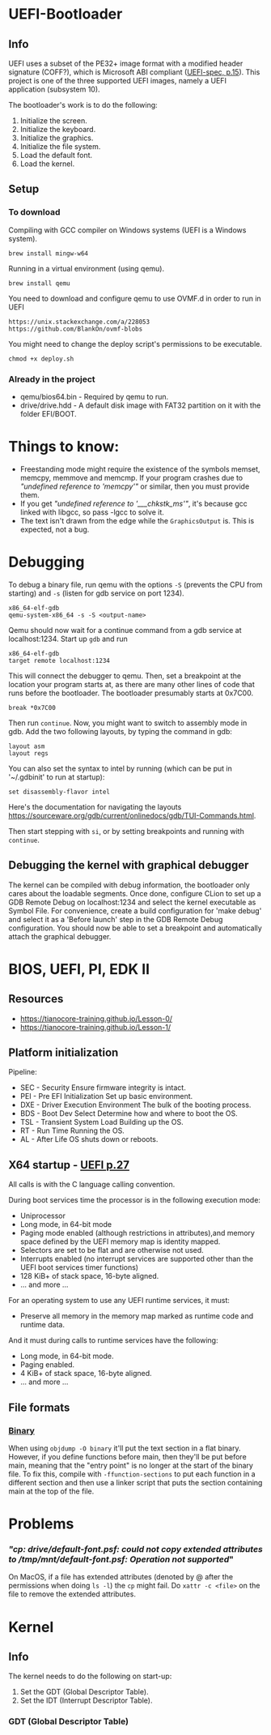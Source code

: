 # UEFI-Bootloader

## Info

UEFI uses a subset of the PE32+ image format with a modified header signature (COFF?), which is Microsoft ABI compliant ([UEFI-spec, p.15](./UEFI-Spec-2-9_2021-03-18.pdf)). This project is one of the three supported UEFI images, namely a UEFI application (subsystem 10).

The bootloader's work is to do the following:

1. Initialize the screen.
2. Initialize the keyboard.
3. Initialize the graphics.
4. Initialize the file system.
5. Load the default font.
6. Load the kernel.

## Setup

### To download

Compiling with GCC compiler on Windows systems (UEFI is a Windows system).

    brew install mingw-w64

Running in a virtual environment (using qemu).

    brew install qemu

You need to download and configure qemu to use OVMF.d in order to run in UEFI

    https://unix.stackexchange.com/a/228053
    https://github.com/BlankOn/ovmf-blobs

You might need to change the deploy script's permissions to be executable.

    chmod +x deploy.sh


### Already in the project
* qemu/bios64.bin - Required by qemu to run.
* drive/drive.hdd - A default disk image with FAT32 partition on it with the folder EFI/BOOT.



# Things to know:
* Freestanding mode might require the existence of the symbols memset, memcpy, memmove and memcmp. If your program crashes due to *"undefined reference to 'memcpy'"* or similar, then you must provide them.
* If you get *"undefined reference to '___chkstk_ms'"*, it's because gcc linked with libgcc, so pass -lgcc to solve it.
* The text isn't drawn from the edge while the `GraphicsOutput` is. This is expected, not a bug.


# Debugging
To debug a binary file, run qemu with the options `-S` (prevents the CPU from starting) and `-s` (listen for gdb service on port 1234).

    x86_64-elf-gdb
    qemu-system-x86_64 -s -S <output-name>

Qemu should now wait for a continue command from a gdb service at localhost:1234. Start up `gdb` and run

    x86_64-elf-gdb
    target remote localhost:1234

This will connect the debugger to qemu. Then, set a breakpoint at the location your program starts at, as there are many other lines of code that runs before the bootloader. The bootloader presumably starts at 0x7C00.

    break *0x7C00

Then run `continue`. Now, you might want to switch to assembly mode in gdb. Add the two following layouts, by typing the command in gdb:

    layout asm
    layout regs

You can also set the syntax to intel by running (which can be put in '~/.gdbinit' to run at startup):

    set disassembly-flavor intel

Here's the documentation for navigating the layouts https://sourceware.org/gdb/current/onlinedocs/gdb/TUI-Commands.html.

Then start stepping with `si`, or by setting breakpoints and running with `continue`.


## Debugging the kernel with graphical debugger

The kernel can be compiled with debug information, the bootloader only cares about the loadable segments. Once done, configure CLion to set up a GDB Remote Debug on localhost:1234 and select the kernel executable as Symbol File. For convenience, create a build configuration for 'make debug' and select it as a 'Before launch' step in the GDB Remote Debug configuration. You should now be able to set a breakpoint and automatically attach the graphical debugger.



# BIOS, UEFI, PI, EDK II

## Resources

* https://tianocore-training.github.io/Lesson-0/
* https://tianocore-training.github.io/Lesson-1/


## Platform initialization

Pipeline:
* SEC - Security
    Ensure firmware integrity is intact.
* PEI - Pre EFI Initialization
    Set up basic environment.
* DXE - Driver Execution Environment
    The bulk of the booting process.
* BDS - Boot Dev Select
    Determine how and where to boot the OS.
* TSL - Transient System Load
    Building up the OS.
* RT  - Run Time
    Running the OS.
* AL  - After Life
    OS shuts down or reboots.


## X64 startup - [UEFI p.27](./UEFI-Spec-2-9_2021-03-18.pdf)

All calls is with the C language calling convention.

During boot services time the processor is in the following execution mode:

* Uniprocessor
* Long mode, in 64-bit mode
* Paging mode enabled (although restrictions in attributes),and memory space defined by the UEFI memory map is identity mapped.
* Selectors are set to be flat and are otherwise not used.
* Interrupts enabled (no interrupt services are supported other than the UEFI boot services timer functions)
* 128 KiB+ of stack space, 16-byte aligned.
* ... and more ...

For an operating system to use any UEFI runtime services, it must:

* Preserve all memory in the memory map marked as runtime code and runtime data.

And it must during calls to runtime services have the following:

* Long mode, in 64-bit mode. 
* Paging enabled.
* 4 KiB+ of stack space, 16-byte aligned.
* ... and more ...



## File formats

### [Binary](https://software-dl.ti.com/ccs/esd/documents/sdto_cgt_an_introduction_to_binary_files.html)

When using `objdump -O binary` it'll put the text section in a flat binary. However, if you define functions before main, then they'll be put before main, meaning that the "entry point" is no longer at the start of the binary file. To fix this, compile with `-ffunction-sections` to put each function in a different section and then use a linker script that puts the section containing main at the top of the file.


# Problems

### _"cp: drive/default-font.psf: could not copy extended attributes to /tmp/mnt/default-font.psf: Operation not supported_"

On MacOS, if a file has extended attributes (denoted by @ after the permissions when doing `ls -l`) the `cp` might fail. Do `xattr -c <file>` on the file to remove the extended attributes. 



# Kernel

## Info

The kernel needs to do the following on start-up:

1. Set the GDT (Global Descriptor Table).
2. Set the IDT (Interrupt Descriptor Table).


### GDT (Global Descriptor Table)

